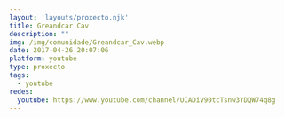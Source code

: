 ```yaml
---
layout: 'layouts/proxecto.njk'
title: Greandcar Cav
description: ""
img: /img/comunidade/Greandcar_Cav.webp
date: 2017-04-26 20:07:06
platform: youtube
type: proxecto
tags:
  - youtube
redes:
  youtube: https://www.youtube.com/channel/UCADiV90tcTsnw3YDQW74q8g
---
```

